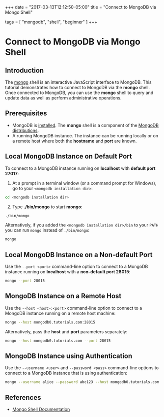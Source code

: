 +++
date = "2017-03-13T12:12:50-05:00"
title = "Connect to MongoDB via Mongo Shell"

tags = [
"mongodb",
"shell",
"beginner" ]
+++

# Connect to MongoDB via Mongo Shell

## Introduction

The [mongo](https://docs.mongodb.com/manual/reference/program/mongo/)
shell is an interactive JavaScript interface to MongoDB. This tutorial
demonstrates how to connect to MongoDB via the **mongo** shell. Once
connected to MongoDB, you can use the **mongo** shell to query and
update data as well as perform administrative operations.

## Prerequisites

* MongoDB is [installed](https://docs.mongodb.com/manual/installation/#tutorials).
The **mongo** shell is a component of the
[MongoDB distributions](http://www.mongodb.org/downloads>).
* A running MongoDB instance. The instance can be running locally or 
on a remote host where both the **hostname** and **port** are known.

## Local MongoDB Instance on Default Port

To connect to a MongoDB instance running on **localhost** with **default
port 27017**:

1. At a prompt in a terminal window (or a command prompt for Windows),
go to your `<mongodb installation dir>`:

~~~sh
cd <mongodb installation dir>
~~~

2. Type **./bin/mongo** to start **mongo**:

~~~sh
./bin/mongo
~~~

Alternatively, if you added the `<mongodb installation dir>/bin` to
your `PATH` you can run `mongo` instead of `./bin/mongo`:

~~~sh
mongo
~~~

## Local MongoDB Instance on a Non-default Port

Use the `--port <port>` command-line option to connect to a MongoDB instance
running on **localhost** with a **non-default port 28015**:


~~~sh
mongo --port 28015
~~~

## MongoDB Instance on a Remote Host

Use the `--host <host>:<port>` command-line option to connect to a MongoDB instance
running on a remote host machine:

~~~sh
mongo --host mongodb0.tutorials.com:28015
~~~

Alternatively, pass the **host** and **port** parameters separately:

~~~sh
mongo --host mongodb0.tutorials.com --port 28015
~~~

## MongoDB Instance using Authentication

Use the `--username <user>` and `--password <pass>` command-line options to
connect to a MongoDB instance that is using authentication:

~~~sh
mongo --username alice --password abc123 --host mongodb0.tutorials.com --port 28015
~~~

## References
* [Mongo Shell Documentation](https://docs.mongodb.com/manual/reference/program/mongo/)
